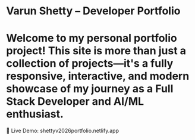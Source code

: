 # Varun Shetty – Developer Portfolio
# Welcome to my personal portfolio project! This site is more than just a collection of projects—it's a fully responsive, interactive, and modern showcase of my journey as a Full Stack Developer and AI/ML enthusiast.

🔗 Live Demo:  shettyv2026portfolio.netlify.app
